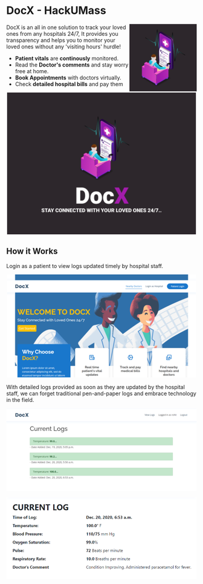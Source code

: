 # DocX - HackUMass
<img src="./snaps/logo.png" align="right"
     alt="DocX logo" width="178" height="178">

DocX is an all in one solution to track your loved ones from any hospitals 24/7, It provides you transparency and helps you to monitor your loved ones without any 'visiting hours' hurdle!

* **Patient vitals** are **continously** monitored.
* Read the **Doctor's comments** and stay worry free at home.
* **Book Appointments** with doctors virtually.
 * Check **detailed hospital bills** and pay them

<p align="center">
  <img src="./DOCX.png " alt="Home Page" width="500">
</p>

## How it Works
Login as a patient to view logs updated timely by hospital staff.
<p align="center">
  <img src="./snaps/homepage.PNG" alt="Home Page" width="500">
</p>

With detailed logs provided as soon as they are updated by the hospital staff, we can forget traditional pen-and-paper logs and embrace technology in the field.

<p align="center">
  <img src="./snaps/viewlogs.PNG" alt="Detailed Logs" width="650">
</p>

<p align="center">
  <img src="./snaps/current log.PNG" alt="Detailed Logs" width="650">
</p>
